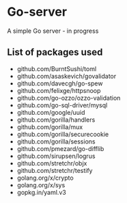 # Go-server
A simple Go server - in progress
## List of packages used
- github.com/BurntSushi/toml
-	github.com/asaskevich/govalidator
-	github.com/davecgh/go-spew
-	github.com/felixge/httpsnoop
-	github.com/go-ozzo/ozzo-validation
-	github.com/go-sql-driver/mysql
-	github.com/google/uuid
-	github.com/gorilla/handlers
-	github.com/gorilla/mux
-	github.com/gorilla/securecookie
-	github.com/gorilla/sessions
-	github.com/pmezard/go-difflib
-	github.com/sirupsen/logrus
-	github.com/stretchr/objx
- github.com/stretchr/testify
-	golang.org/x/crypto
-	golang.org/x/sys
-	gopkg.in/yaml.v3 
